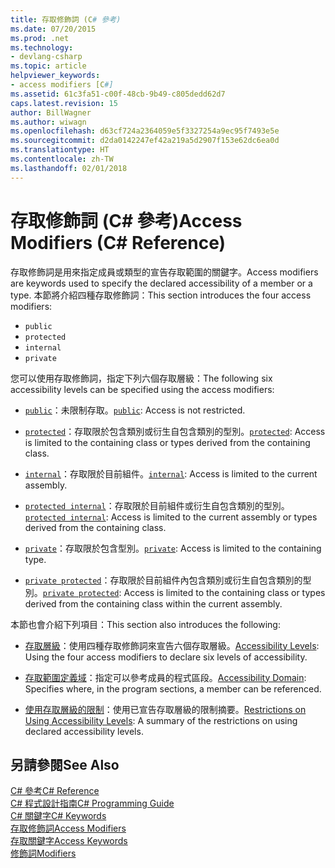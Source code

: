 ```yaml
---
title: 存取修飾詞 (C# 參考)
ms.date: 07/20/2015
ms.prod: .net
ms.technology:
- devlang-csharp
ms.topic: article
helpviewer_keywords:
- access modifiers [C#]
ms.assetid: 61c3fa51-c00f-48cb-9b49-c805dedd62d7
caps.latest.revision: 15
author: BillWagner
ms.author: wiwagn
ms.openlocfilehash: d63cf724a2364059e5f3327254a9ec95f7493e5e
ms.sourcegitcommit: d2da0142247ef42a219a5d2907f153e62dc6ea0d
ms.translationtype: HT
ms.contentlocale: zh-TW
ms.lasthandoff: 02/01/2018
---
```

# <a name="access-modifiers-c-reference"></a><span data-ttu-id="07a86-102">存取修飾詞 (C# 參考)</span><span class="sxs-lookup"><span data-stu-id="07a86-102">Access Modifiers (C# Reference)</span></span>
<span data-ttu-id="07a86-103">存取修飾詞是用來指定成員或類型的宣告存取範圍的關鍵字。</span><span class="sxs-lookup"><span data-stu-id="07a86-103">Access modifiers are keywords used to specify the declared accessibility of a member or a type.</span></span> <span data-ttu-id="07a86-104">本節將介紹四種存取修飾詞：</span><span class="sxs-lookup"><span data-stu-id="07a86-104">This section introduces the four access modifiers:</span></span>  
  
-   `public`
-   `protected`
-   `internal`
-   `private`
  
 <span data-ttu-id="07a86-105">您可以使用存取修飾詞，指定下列六個存取層級：</span><span class="sxs-lookup"><span data-stu-id="07a86-105">The following six accessibility levels can be specified using the access modifiers:</span></span>  
  
- <span data-ttu-id="07a86-106">[`public`](public.md)：未限制存取。</span><span class="sxs-lookup"><span data-stu-id="07a86-106">[`public`](public.md): Access is not restricted.</span></span>  
  
- <span data-ttu-id="07a86-107">[`protected`](protected.md)：存取限於包含類別或衍生自包含類別的型別。</span><span class="sxs-lookup"><span data-stu-id="07a86-107">[`protected`](protected.md): Access is limited to the containing class or types derived from the containing class.</span></span>  
  
- <span data-ttu-id="07a86-108">[`internal`](internal.md)：存取限於目前組件。</span><span class="sxs-lookup"><span data-stu-id="07a86-108">[`internal`](internal.md): Access is limited to the current assembly.</span></span>  
  
- <span data-ttu-id="07a86-109">[`protected internal`](protected-internal.md)：存取限於目前組件或衍生自包含類別的型別。</span><span class="sxs-lookup"><span data-stu-id="07a86-109">[`protected internal`](protected-internal.md): Access is limited to the current assembly or types derived from the containing class.</span></span>  
  
- <span data-ttu-id="07a86-110">[`private`](private.md)：存取限於包含型別。</span><span class="sxs-lookup"><span data-stu-id="07a86-110">[`private`](private.md): Access is limited to the containing type.</span></span>  

- <span data-ttu-id="07a86-111">[`private protected`](private-protected.md)：存取限於目前組件內包含類別或衍生自包含類別的型別。</span><span class="sxs-lookup"><span data-stu-id="07a86-111">[`private protected`](private-protected.md): Access is limited to the containing class or types derived from the containing class within the current assembly.</span></span>  
  
 <span data-ttu-id="07a86-112">本節也會介紹下列項目：</span><span class="sxs-lookup"><span data-stu-id="07a86-112">This section also introduces the following:</span></span>  
  
-   <span data-ttu-id="07a86-113">[存取層級](../../../csharp/language-reference/keywords/accessibility-levels.md)：使用四種存取修飾詞來宣告六個存取層級。</span><span class="sxs-lookup"><span data-stu-id="07a86-113">[Accessibility Levels](../../../csharp/language-reference/keywords/accessibility-levels.md): Using the four access modifiers to declare six levels of accessibility.</span></span>  
  
-   <span data-ttu-id="07a86-114">[存取範圍定義域](../../../csharp/language-reference/keywords/accessibility-domain.md)：指定可以參考成員的程式區段。</span><span class="sxs-lookup"><span data-stu-id="07a86-114">[Accessibility Domain](../../../csharp/language-reference/keywords/accessibility-domain.md): Specifies where, in the program sections, a member can be referenced.</span></span>  
  
-   <span data-ttu-id="07a86-115">[使用存取層級的限制](../../../csharp/language-reference/keywords/restrictions-on-using-accessibility-levels.md)：使用已宣告存取層級的限制摘要。</span><span class="sxs-lookup"><span data-stu-id="07a86-115">[Restrictions on Using Accessibility Levels](../../../csharp/language-reference/keywords/restrictions-on-using-accessibility-levels.md): A summary of the restrictions on using declared accessibility levels.</span></span>  
  
## <a name="see-also"></a><span data-ttu-id="07a86-116">另請參閱</span><span class="sxs-lookup"><span data-stu-id="07a86-116">See Also</span></span>  
 [<span data-ttu-id="07a86-117">C# 參考</span><span class="sxs-lookup"><span data-stu-id="07a86-117">C# Reference</span></span>](../../../csharp/language-reference/index.md)  
 [<span data-ttu-id="07a86-118">C# 程式設計指南</span><span class="sxs-lookup"><span data-stu-id="07a86-118">C# Programming Guide</span></span>](../../../csharp/programming-guide/index.md)  
 [<span data-ttu-id="07a86-119">C# 關鍵字</span><span class="sxs-lookup"><span data-stu-id="07a86-119">C# Keywords</span></span>](../../../csharp/language-reference/keywords/index.md)  
 [<span data-ttu-id="07a86-120">存取修飾詞</span><span class="sxs-lookup"><span data-stu-id="07a86-120">Access Modifiers</span></span>](../../../csharp/programming-guide/classes-and-structs/access-modifiers.md)  
 [<span data-ttu-id="07a86-121">存取關鍵字</span><span class="sxs-lookup"><span data-stu-id="07a86-121">Access Keywords</span></span>](../../../csharp/language-reference/keywords/access-keywords.md)  
 [<span data-ttu-id="07a86-122">修飾詞</span><span class="sxs-lookup"><span data-stu-id="07a86-122">Modifiers</span></span>](../../../csharp/language-reference/keywords/modifiers.md)
